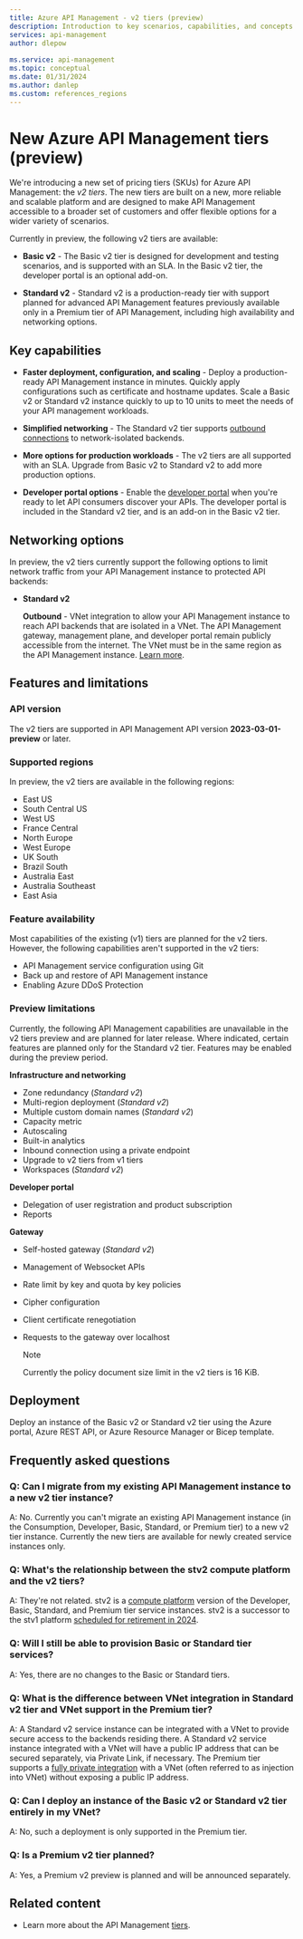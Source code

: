 ```yaml
---
title: Azure API Management - v2 tiers (preview)
description: Introduction to key scenarios, capabilities, and concepts of the v2 tiers (SKUs) of the Azure API Management service. The v2 tiers are in preview.
services: api-management
author: dlepow
 
ms.service: api-management
ms.topic: conceptual
ms.date: 01/31/2024
ms.author: danlep
ms.custom: references_regions
---
```


# New Azure API Management tiers (preview)

We're introducing a new set of pricing tiers (SKUs) for Azure API Management: the *v2 tiers*. The new tiers are built on a new, more reliable and scalable platform and are designed to make API Management accessible to a broader set of customers and offer flexible options for a wider variety of scenarios.

Currently in preview, the following v2 tiers are available:

* **Basic v2** - The Basic v2 tier is designed for development and testing scenarios, and is supported with an SLA. In the Basic v2 tier, the developer portal is an optional add-on.

* **Standard v2** - Standard v2 is a production-ready tier with support planned for advanced API Management features previously available only in a Premium tier of API Management, including high availability and networking options.

## Key capabilities

* **Faster deployment, configuration, and scaling** - Deploy a production-ready API Management instance in minutes. Quickly apply configurations such as certificate and hostname updates. Scale a Basic v2 or Standard v2 instance quickly to up to 10 units to meet the needs of your API management workloads.

* **Simplified networking** - The Standard v2 tier supports [outbound connections](#networking-options) to network-isolated backends.

* **More options for production workloads** - The v2 tiers are all supported with an SLA. Upgrade from Basic v2 to Standard v2 to add more production options.

* **Developer portal options** - Enable the [developer portal](api-management-howto-developer-portal.md) when you're ready to let API consumers discover your APIs. The developer portal is included in the Standard v2 tier, and is an add-on in the Basic v2 tier.

## Networking options

In preview, the v2 tiers currently support the following options to limit network traffic from your API Management instance to protected API backends:


* **Standard v2**

    **Outbound** - VNet integration to allow your API Management instance to reach API backends that are isolated in a VNet. The API Management gateway, management plane, and developer portal remain publicly accessible from the internet. The VNet must be in the same region as the API Management instance. [Learn more](integrate-vnet-outbound.md).

    
## Features and limitations

### API version

The v2 tiers are supported in API Management API version **2023-03-01-preview** or later.

### Supported regions

In preview, the v2 tiers are available in the following regions:

* East US
* South Central US
* West US
* France Central
* North Europe
* West Europe
* UK South
* Brazil South
* Australia East
* Australia Southeast
* East Asia

### Feature availability

Most capabilities of the existing (v1) tiers are planned for the v2 tiers. However, the following capabilities aren't supported in the v2 tiers:

* API Management service configuration using Git
* Back up and restore of API Management instance
* Enabling Azure DDoS Protection

### Preview limitations

Currently, the following API Management capabilities are unavailable in the v2 tiers preview and are planned for later release. Where indicated, certain features are planned only for the Standard v2 tier. Features may be enabled during the preview period.


**Infrastructure and networking**
* Zone redundancy (*Standard v2*)
* Multi-region deployment (*Standard v2*)
* Multiple custom domain names (*Standard v2*)
* Capacity metric
* Autoscaling
* Built-in analytics
* Inbound connection using a private endpoint
* Upgrade to v2 tiers from v1 tiers 
* Workspaces (*Standard v2*)

**Developer portal**
* Delegation of user registration and product subscription
* Reports

**Gateway**
* Self-hosted gateway (*Standard v2*)
* Management of Websocket APIs
* Rate limit by key and quota by key policies
* Cipher configuration
* Client certificate renegotiation
* Requests to the gateway over localhost

  > [!NOTE]
  > Currently the policy document size limit in the v2 tiers is 16 KiB.

## Deployment

Deploy an instance of the Basic v2 or Standard v2 tier using the Azure portal, Azure REST API, or Azure Resource Manager or Bicep template.

## Frequently asked questions

### Q: Can I migrate from my existing API Management instance to a new v2 tier instance?

A: No. Currently you can't migrate an existing API Management instance (in the Consumption, Developer, Basic, Standard, or Premium tier) to a new v2 tier instance. Currently the new tiers are available for newly created service instances only.

### Q: What's the relationship between the stv2 compute platform and the v2 tiers?

A: They're not related. stv2 is a [compute platform](compute-infrastructure.md) version of the Developer, Basic, Standard, and Premium tier service instances. stv2 is a successor to the stv1 platform [scheduled for retirement in 2024](./breaking-changes/stv1-platform-retirement-august-2024.md).

### Q: Will I still be able to provision Basic or Standard tier services? 

A: Yes, there are no changes to the Basic or Standard tiers. 

### Q: What is the difference between VNet integration in Standard v2 tier and VNet support in the Premium tier? 

A: A Standard v2 service instance can be integrated with a VNet to provide secure access to the backends residing there. A Standard v2 service instance integrated with a VNet will have a public IP address that can be secured separately, via Private Link, if necessary. The Premium tier supports a [fully private integration](api-management-using-with-internal-vnet.md) with a VNet (often referred to as injection into VNet) without exposing a public IP address. 

### Q: Can I deploy an instance of the Basic v2 or Standard v2 tier entirely in my VNet? 

A: No, such a deployment is only supported in the Premium tier. 

### Q: Is a Premium v2 tier planned?

A: Yes, a Premium v2 preview is planned and will be announced separately.

## Related content

* Learn more about the API Management [tiers](api-management-features.md).


